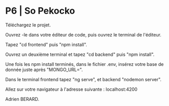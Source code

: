 # P6 | So Pekocko

Téléchargez le projet.

Ouvrez -le dans votre éditeur de code, puis ouvrez le terminal de l'éditeur.

Tapez "cd frontend" puis "npm install".

Ouvrez un deuxième terminal et tapez "cd backend" puis "npm install".

Une fois les npm install terminés, dans le fichier .env, insérez votre base de donnée juste après "MONGO_URL=".

Dans le terminal frontend tapez "ng serve", et backend "nodemon server".

Allez sur votre navigateur à l'adresse suivante : localhost:4200

Adrien BERARD.
